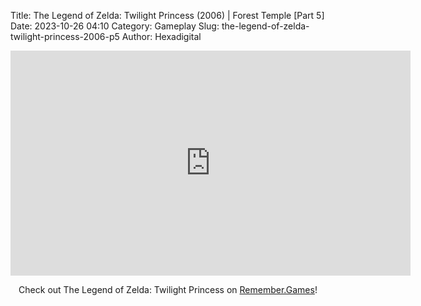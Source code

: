 Title: The Legend of Zelda: Twilight Princess (2006) | Forest Temple [Part 5]
Date: 2023-10-26 04:10
Category: Gameplay
Slug: the-legend-of-zelda-twilight-princess-2006-p5
Author: Hexadigital

<center><iframe src="https://www.youtube.com/embed/WgsKgjTWSnU?feature=oembed" allow="accelerometer; autoplay; encrypted-media; gyroscope; picture-in-picture" width="640" height="360" frameborder="0"></iframe>

Check out The Legend of Zelda: Twilight Princess on [Remember.Games](https://remember.games/game/1365/the-legend-of-zelda-twilight-princess/)!</center>